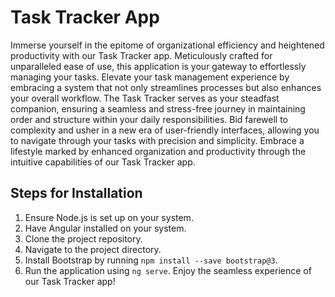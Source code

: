 # Task Tracker App

Immerse yourself in the epitome of organizational efficiency and heightened productivity with our Task Tracker app. Meticulously crafted for unparalleled ease of use, this application is your gateway to effortlessly managing your tasks. Elevate your task management experience by embracing a system that not only streamlines processes but also enhances your overall workflow. The Task Tracker serves as your steadfast companion, ensuring a seamless and stress-free journey in maintaining order and structure within your daily responsibilities. Bid farewell to complexity and usher in a new era of user-friendly interfaces, allowing you to navigate through your tasks with precision and simplicity. Embrace a lifestyle marked by enhanced organization and productivity through the intuitive capabilities of our Task Tracker app.

## Steps for Installation

1. Ensure Node.js is set up on your system.
2. Have Angular installed on your system.
3. Clone the project repository.
4. Navigate to the project directory.
5. Install Bootstrap by running `npm install --save bootstrap@3`.
6. Run the application using `ng serve`. Enjoy the seamless experience of our Task Tracker app!
